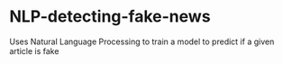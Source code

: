 # NLP-detecting-fake-news
Uses Natural Language Processing to train a model to predict if a given article is fake
